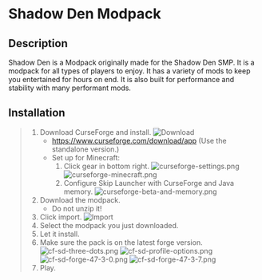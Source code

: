# Shadow Den Modpack
## Description
Shadow Den is a Modpack originally made for the Shadow Den SMP. It is a modpack for all types of players to enjoy. It has a variety of mods to keep you entertained for hours on end. It is also built for performance and stability with many performant mods.

## Installation
> 1. Download CurseForge and install.
> ![Download](curseforge-download.png)
>     - https://www.curseforge.com/download/app (Use the standalone version.)
>     - Set up for Minecraft:
>       1. Click gear in bottom right.
>       ![curseforge-settings.png](curseforge-settings.png)
>       ![curseforge-minecraft.png](curseforge-minecraft.png)
>       2. Configure Skip Launcher with CurseForge and Java memory.
>       ![curseforge-beta-and-memory.png](curseforge-beta-and-memory.png)
> 2. Download the modpack.
>     - Do not unzip it!
> 3. Click import.
![Import](curseforge-import.png)
> 4. Select the modpack you just downloaded.
> 5. Let it install.
> 6. Make sure the pack is on the latest forge version.
![cf-sd-three-dots.png](cf-sd-three-dots.png)
![cf-sd-profile-options.png](cf-sd-profile-options.png)
![cf-sd-forge-47-3-0.png](cf-sd-forge-47-3-0.png)
![cf-sd-forge-47-3-7.png](cf-sd-forge-47-3-7.png)
> 7. Play.
